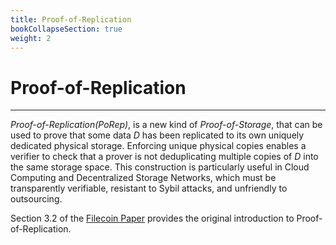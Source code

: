 ```yaml
---
title: Proof-of-Replication
bookCollapseSection: true
weight: 2
---
```


# Proof-of-Replication
---

_Proof-of-Replication(PoRep)_, is a new kind of _Proof-of-Storage_, that can be used to prove that some data _D_ has been replicated to its own uniquely dedicated physical storage.  Enforcing unique physical copies enables a verifier to check that a prover is not deduplicating multiple copies of _D_ into the same storage space.  This construction is particularly useful in Cloud Computing and Decentralized Storage Networks, which must be transparently verifiable, resistant to Sybil attacks, and unfriendly to outsourcing.

Section 3.2 of the [Filecoin Paper](https://filecoin.io/filecoin.pdf) provides the original introduction to Proof-of-Replication.
